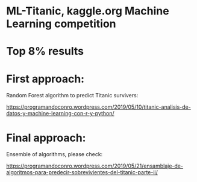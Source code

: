 # ML-Titanic, kaggle.org Machine Learning competition
# Top 8% results

# First approach:
Random Forest algorithm to predict Titanic survivers:

https://programandoconro.wordpress.com/2019/05/10/titanic-analisis-de-datos-y-machine-learning-con-r-y-python/

# Final approach:

Ensemble of algorithms, please check:

https://programandoconro.wordpress.com/2019/05/21/ensamblaje-de-algoritmos-para-predecir-sobrevivientes-del-titanic-parte-ii/
